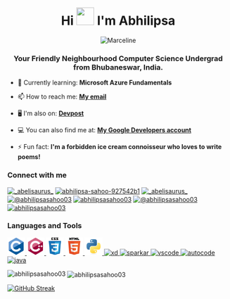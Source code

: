 <h1 align="center">Hi <img src= "https://raw.githubusercontent.com/iampavangandhi/iampavangandhi/master/gifs/Hi.gif" width="40" height="40" /> I'm Abhilipsa</h1>

<p align="center" width="100%"> <img width="65%" src="https://user-images.githubusercontent.com/80174214/147950792-fbd3df37-5ea9-454b-81c9-2cc82f7e00f1.gif"
alt="Marceline"/> </p>

<h3 align="center">Your Friendly Neighbourhood Computer Science Undergrad from Bhubaneswar, India.</h3>

- 🌱 Currently learning: **Microsoft Azure Fundamentals**

- 📫 How to reach me: **[My email](abhilipsasahoo03@gmail.com)**

- 🖥 I'm also on: **[Devpost](https://devpost.com/abhilipsasahoo03?ref_content=user-portfolio&ref_feature=portfolio&ref_medium=global-nav)**

- 💻 You can also find me at: **[My Google Developers account](https://g.dev/abhilipsasahoo03)**

- ⚡ Fun fact: **I'm a forbidden ice cream connoisseur who loves to write poems!**

<h3 align="left">Connect with me</h3>
<p align="left">
<a href="https://twitter.com/_abelisaurus_" target="blank"><img align="center" src="https://raw.githubusercontent.com/rahuldkjain/github-profile-readme-generator/master/src/images/icons/Social/twitter.svg" alt="_abelisaurus_" height="30" width="40" /></a>
<a href="https://linkedin.com/in/abhilipsa-sahoo-927542b1" target="blank"><img align="center" src="https://raw.githubusercontent.com/rahuldkjain/github-profile-readme-generator/master/src/images/icons/Social/linked-in-alt.svg" alt="abhilipsa-sahoo-927542b1" height="30" width="40" /></a>
<a href="https://instagram.com/_abelisaurus_" target="blank"><img align="center" src="https://raw.githubusercontent.com/rahuldkjain/github-profile-readme-generator/master/src/images/icons/Social/instagram.svg" alt="_abelisaurus_" height="30" width="40" /></a>
<a href="https://medium.com/@abhilipsasahoo03" target="blank"><img align="center" src="https://raw.githubusercontent.com/rahuldkjain/github-profile-readme-generator/master/src/images/icons/Social/medium.svg" alt="@abhilipsasahoo03" height="30" width="40" /></a>
<a href="https://youtube.com/channel/UCQou4wzE0n2Ty1NRJauV1mQ" target="blank"><img align="center" src="https://raw.githubusercontent.com/rahuldkjain/github-profile-readme-generator/master/src/images/icons/Social/youtube.svg" alt="abhilipsasahoo03" height="30" width="40" /></a>
<a href="https://m.twitch.tv/abhilipsasahoo03" target="blank"><img align="center" src="https://user-images.githubusercontent.com/80174214/150650563-01d7b76a-db88-4503-99ce-bdc2b4a7b2a9.png" alt="@abhilipsasahoo03" height="35" width="35" />
</a>
<a href="https://www.hackerrank.com/abhilipsasahoo03" target="blank"><img align="center" src="https://raw.githubusercontent.com/rahuldkjain/github-profile-readme-generator/master/src/images/icons/Social/hackerrank.svg" alt="abhilipsasahoo03" height="30" width="40" /></a>
</p>

<h3 align="left">Languages and Tools</h3>
<p align="left"> <a href="https://www.cprogramming.com/" target="_blank" rel="noreferrer"> <img src="https://raw.githubusercontent.com/devicons/devicon/master/icons/c/c-original.svg" alt="c" width="40" height="40"/> </a> <a href="https://www.w3schools.com/cpp/" target="_blank" rel="noreferrer"> <img src="https://raw.githubusercontent.com/devicons/devicon/master/icons/cplusplus/cplusplus-original.svg" alt="cplusplus" width="40" height="40"/> </a> <a href="https://www.w3schools.com/css/" target="_blank" rel="noreferrer"> <img src="https://raw.githubusercontent.com/devicons/devicon/master/icons/css3/css3-original-wordmark.svg" alt="css3" width="40" height="40"/> </a> <a href="https://www.w3.org/html/" target="_blank" rel="noreferrer"> <img src="https://raw.githubusercontent.com/devicons/devicon/master/icons/html5/html5-original-wordmark.svg" alt="html5" width="40" height="40"/> </a> <a href="https://www.python.org" target="_blank" rel="noreferrer"> <img src="https://raw.githubusercontent.com/devicons/devicon/master/icons/python/python-original.svg" alt="python" width="40" height="40"/> </a> <a href="https://www.adobe.com/products/xd.html" target="_blank" rel="noreferrer"> <img src="https://cdn.worldvectorlogo.com/logos/adobe-xd.svg" alt="xd" width="40" height="40"/> </a> <a href= "https://sparkar.facebook.com/ar-studio/" target="_blank" rel="noreferrer"> <img src="https://user-images.githubusercontent.com/80174214/148326271-817d245d-9a26-498d-a24e-bbb59f1cd75d.png" alt="sparkar" width="50" height="50"/> </a> <a href="https://code.visualstudio.com/" target="_blank" rel="noreferrer"> <img src= "https://user-images.githubusercontent.com/80174214/148330363-07a6087b-fbfd-4a8f-a842-0091329378be.png" alt="vscode" width="40" height="40"/> </a>
<a href="https://docs.autocode.com/introduction-to-autocode/what-is-autocode/" target="_blank" rel="noreferrer"> <img src="https://user-images.githubusercontent.com/80174214/149564117-e23c6a22-cbd2-4e8f-86c9-2368a3337da2.png" alt="autocode" width="40" height="42"/> </a>
<a href="https://www.oracle.com/java/" target="_blank" rel="noreferrer"> <img src="https://user-images.githubusercontent.com/80174214/150648429-9d6d027d-4573-4eea-8924-e24b292d74ca.png"
alt="java" height="38" width="38"/> </a>

</p>

<p><img align="left" src="https://github-readme-stats.vercel.app/api/top-langs?username=abhilipsasahoo03&show_icons=true&locale=en&layout=compact" alt="abhilipsasahoo03" /></p>

<p>&nbsp;<img align="center" src="https://github-readme-stats.vercel.app/api?username=abhilipsasahoo03&show_icons=true&locale=en" alt="abhilipsasahoo03" /></p>

[![GitHub Streak](http://github-readme-streak-stats.herokuapp.com?user=abhilipsasahoo03&theme=graywhite&date_format=M%20j%5B%2C%20Y%5D)](https://git.io/streak-stats)
